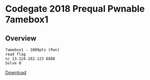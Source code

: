 # Codegate 2018 Prequal Pwnable 7amebox1

## Overview

```
7amebox1 - 1000pts (Pwn)
read flag
nc 13.124.182.123 8888
Solve 0
```

[Download](https://s3.ap-northeast-2.amazonaws.com/codegate2018/d9dbb37c3a555979f021e9a60908ee6a)